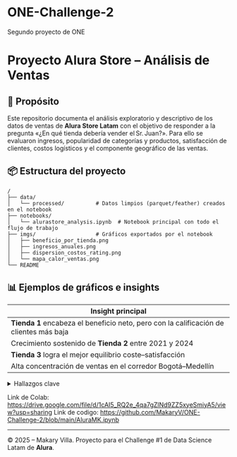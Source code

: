 # ONE-Challenge-2
Segundo proyecto de ONE

# Proyecto **Alura Store** – Análisis de Ventas

## 📝 Propósito

Este repositorio documenta el análisis exploratorio y descriptivo de los datos de ventas de **Alura Store Latam** con el objetivo de responder a la pregunta «¿En qué tienda debería vender el Sr. Juan?».  Para ello se evaluaron ingresos, popularidad de categorías y productos, satisfacción de clientes, costos logísticos y el componente geográfico de las ventas.

## 📦 Estructura del proyecto

```
/
├── data/
│   └── processed/          # Datos limpios (parquet/feather) creados en el notebook
├── notebooks/
│   └── alurastore_analysis.ipynb  # Notebook principal con todo el flujo de trabajo
├── imgs/                   # Gráficos exportados por el notebook
│   ├── beneficio_por_tienda.png
│   ├── ingresos_anuales.png
│   ├── dispersion_costos_rating.png
│   └── mapa_calor_ventas.png
└── README
```

## 📊 Ejemplos de gráficos e insights
| Insight principal                                                                      |
| -------------------------------------------------------------------------------------- |
| **Tienda 1** encabeza el beneficio neto, pero con la calificación de clientes más baja |
| Crecimiento sostenido de **Tienda 2** entre 2021 y 2024                                |
| **Tienda 3** logra el mejor equilibrio coste–satisfacción                              |
| Alta concentración de ventas en el corredor Bogotá–Medellín                            |

<details>
<summary>Hallazgos clave</summary>

* **Beneficio neto** – Tienda 1 > Tienda 2 > Tienda 3 > Tienda 4.
* **Calificación media** – Tienda 3 ligeramente por encima de Tienda 2.
* **Costo de envío** – Tienda 4 es la más eficiente logísticamente.
* **Patrones geográficos** – Las tiendas con mayor concentración urbana presentan ratings más altos.
* **Recomendación** – Vender en **Tienda 3** por su equilibrio entre rentabilidad, satisfacción y logística.

</details>


Link de Colab: https://drive.google.com/file/d/1cAI5_RQ2e_4qa7gZlNd9ZZ5xyeSmiyA5/view?usp=sharing
Link de codigo: https://github.com/MakaryV/ONE-Challenge-2/blob/main/AluraMK.ipynb

---

© 2025 – Makary Villa. Proyecto para el Challenge #1 de Data Science Latam de **Alura**.
